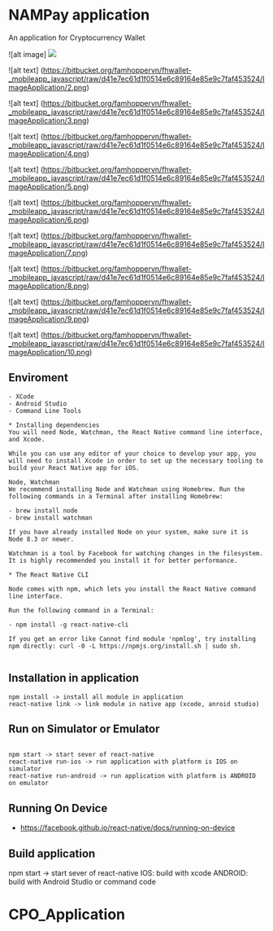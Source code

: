 # NAMPay application

An application for Cryptocurrency Wallet

![alt image] <image src="https://github.com/thienthanmeo/NAMPayApplication/blob/master/ImageApplication/1.png"/>

![alt text] (https://bitbucket.org/famhoppervn/fhwallet-_mobileapp_javascript/raw/d41e7ec61d1f0514e6c89164e85e9c7faf453524/ImageApplication/2.png)

![alt text] (https://bitbucket.org/famhoppervn/fhwallet-_mobileapp_javascript/raw/d41e7ec61d1f0514e6c89164e85e9c7faf453524/ImageApplication/3.png)

![alt text] (https://bitbucket.org/famhoppervn/fhwallet-_mobileapp_javascript/raw/d41e7ec61d1f0514e6c89164e85e9c7faf453524/ImageApplication/4.png)

![alt text] (https://bitbucket.org/famhoppervn/fhwallet-_mobileapp_javascript/raw/d41e7ec61d1f0514e6c89164e85e9c7faf453524/ImageApplication/5.png)

![alt text] (https://bitbucket.org/famhoppervn/fhwallet-_mobileapp_javascript/raw/d41e7ec61d1f0514e6c89164e85e9c7faf453524/ImageApplication/6.png)

![alt text] (https://bitbucket.org/famhoppervn/fhwallet-_mobileapp_javascript/raw/d41e7ec61d1f0514e6c89164e85e9c7faf453524/ImageApplication/7.png)

![alt text] (https://bitbucket.org/famhoppervn/fhwallet-_mobileapp_javascript/raw/d41e7ec61d1f0514e6c89164e85e9c7faf453524/ImageApplication/8.png)

![alt text] (https://bitbucket.org/famhoppervn/fhwallet-_mobileapp_javascript/raw/d41e7ec61d1f0514e6c89164e85e9c7faf453524/ImageApplication/9.png)

![alt text] (https://bitbucket.org/famhoppervn/fhwallet-_mobileapp_javascript/raw/d41e7ec61d1f0514e6c89164e85e9c7faf453524/ImageApplication/10.png)


## Enviroment

```
- XCode
- Android Studio
- Command Line Tools

* Installing dependencies
You will need Node, Watchman, the React Native command line interface, and Xcode.

While you can use any editor of your choice to develop your app, you will need to install Xcode in order to set up the necessary tooling to build your React Native app for iOS.

Node, Watchman
We recommend installing Node and Watchman using Homebrew. Run the following commands in a Terminal after installing Homebrew:

- brew install node
- brew install watchman

If you have already installed Node on your system, make sure it is Node 8.3 or newer.

Watchman is a tool by Facebook for watching changes in the filesystem. It is highly recommended you install it for better performance.

* The React Native CLI

Node comes with npm, which lets you install the React Native command line interface.

Run the following command in a Terminal:

- npm install -g react-native-cli

If you get an error like Cannot find module 'npmlog', try installing npm directly: curl -0 -L https://npmjs.org/install.sh | sudo sh.


```


## Installation in application

```
npm install -> install all module in application
react-native link -> link module in native app (xcode, anroid studio)

```

## Run on Simulator or Emulator

```

npm start -> start sever of react-native
react-native run-ios -> run application with platform is IOS on simulator
react-native run-android -> run application with platform is ANDROID on emulator

```

## Running On Device

- https://facebook.github.io/react-native/docs/running-on-device
 


## Build application

npm start -> start sever of react-native
IOS: build with xcode 
ANDROID:  build with Android Studio or command code 

# CPO_Application
